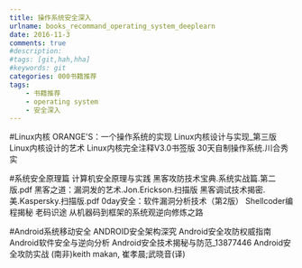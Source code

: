 ```yaml
---
title: 操作系统安全深入
urlname: books_recommand_operating_system_deeplearn
date: 2016-11-3
comments: true
#description: 
#tags: [git,hah,hha]
#keywords: git
categories: 000书籍推荐
tags:
    - 书籍推荐
    - operating system
    - 安全深入
---
```


#Linux内核
ORANGE'S：一个操作系统的实现
Linux内核设计与实现_第三版
Linux内核设计的艺术
Linux内核完全注释V3.0书签版
30天自制操作系统.川合秀实

#系统安全原理篇
计算机安全原理与实践
黑客攻防技术宝典.系统实战篇.第二版.pdf
黑客之道：漏洞发的艺术.Jon.Erickson.扫描版
黑客调试技术揭密.美.Kaspersky.扫描版.pdf
0day安全：软件漏洞分析技术（第2版）
Shellcoder编程揭秘
老码识途 从机器码到框架的系统观逆向修炼之路

#Android系统移动安全
ANDROID安全架构深究
Android安全攻防权威指南
Android软件安全与逆向分析
Android安全技术揭秘与防范_13877446
Android安全攻防实战 (南非)keith makan, 崔孝晨;武晓音(译)
